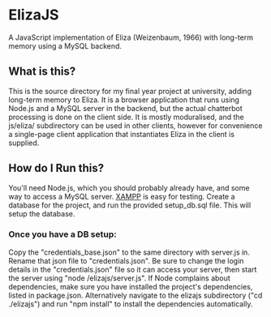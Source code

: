 # ElizaJS
A JavaScript implementation of Eliza (Weizenbaum, 1966) with long-term memory using a MySQL backend.


## What is this?
This is the source directory for my final year project at university, adding long-term memory to Eliza. It is a browser application that runs using Node.js and a MySQL server in the backend, but the actual chatterbot processing is done on the client side. It is mostly moduralised, and the js/eliza/ subdirectory can be used in other clients, however for convenience a single-page client application that instantiates Eliza in the client is supplied.

## How do I Run this?
You'll need Node.js, which you should probably already have, and some way to access a  MySQL server. [XAMPP](https://www.apachefriends.org/download.html) is easy for testing. Create a database for the project, and run the provided setup_db.sql file. This will setup the database. 
### Once you have a DB setup:
Copy the "credentials_base.json" to the same directory with server.js in. Rename that json file to "credentials.json". Be sure to change the login details in the "credentials.json" file so it can access your server, then start the server using "node /elizajs/server.js". If Node complains about dependencies, make sure you have installed the project's dependencies, listed in package.json. Alternatively navigate to the elizajs subdirectory ("cd ./elizajs") and run "npm install" to install the dependencies automatically.


